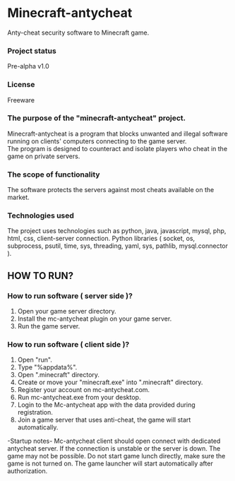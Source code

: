 # Minecraft-antycheat
Anty-cheat security software to Minecraft game.

### Project status
Pre-alpha v1.0 

### License
Freeware

### The purpose of the "minecraft-antycheat" project.
Minecraft-antycheat is a program that blocks unwanted and illegal software running on clients' computers connecting to the game server.  
The program is designed to counteract and isolate players who cheat in the game on private servers.

### The scope of functionality
The software protects the servers against most cheats available on the market.

### Technologies used
The project uses technologies such as python, java, javascript, mysql, php, html, css, client-server connection.
Python libraries ( socket, os, subprocess, psutil, time, sys, threading, yaml, sys, pathlib, mysql.connector ).


## HOW TO RUN?

### How to run software ( server side )?
1. Open your game server directory.
2. Install the mc-antycheat plugin on your game server.
3. Run the game server.

### How to run software ( client side )?
1. Open "run".
2. Type "%appdata%".
3. Open ".minecraft" directory.
4. Create or move your "minecraft.exe" into ".minecraft" directory. 
5. Register your account on mc-antycheat.com.
6. Run mc-antycheat.exe from your desktop. 
7. Login to the Mc-antycheat app with the data provided during registration.
8. Join a game server that uses anti-cheat, the game will start automatically.

-Startup notes-
Mc-antycheat client should open connect with dedicated antycheat server. 
If the connection is unstable or the server is down. The game may not be possible.
Do not start game lunch directly, make sure the game is not turned on.
The game launcher will start automatically after authorization.








